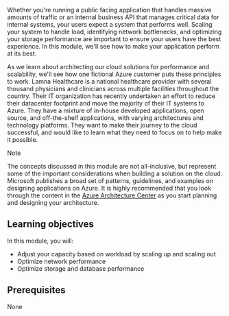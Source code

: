 Whether you're running a public facing application that handles massive amounts of traffic or an internal business API that manages critical data for internal systems, your users expect a system that performs well. Scaling your system to handle load, identifying network bottlenecks, and optimizing your storage performance are important to ensure your users have the best experience. In this module, we'll see how to make your application perform at its best.

As we learn about architecting our cloud solutions for performance and scalability, we'll see how one fictional Azure customer puts these principles to work. Lamna Healthcare is a national healthcare provider with several thousand physicians and clinicians across multiple facilities throughout the country. Their IT organization has recently undertaken an effort to reduce their datacenter footprint and move the majority of their IT systems to Azure. They have a mixture of in-house developed applications, open source, and off-the-shelf applications, with varying architectures and technology platforms. They want to make their journey to the cloud successful, and would like to learn what they need to focus on to help make it possible.

> [!NOTE]
> The concepts discussed in this module are not all-inclusive, but represent some of the important considerations when building a solution on the cloud. Microsoft publishes a broad set of patterns, guidelines, and examples on designing applications on Azure. It is highly recommended that you look through the content in the [Azure Architecture Center](https://docs.microsoft.com/azure/architecture/) as you start planning and designing your architecture.

## Learning objectives

In this module, you will:

- Adjust your capacity based on workload by scaling up and scaling out
- Optimize network performance
- Optimize storage and database performance

## Prerequisites  

None